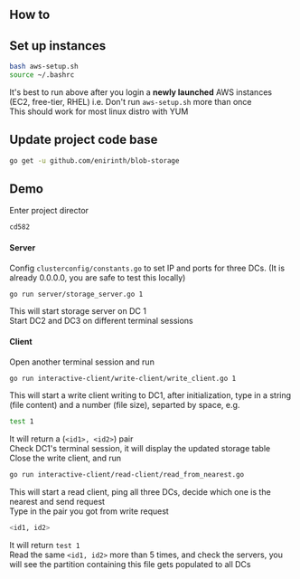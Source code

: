 How to
--

## Set up instances
```sh
bash aws-setup.sh
source ~/.bashrc
```
It's best to run above after you login a **newly launched** AWS instances (EC2, free-tier, RHEL) i.e. Don't run `aws-setup.sh` more than once    
This should work for most linux distro with YUM
## Update project code base
```sh
go get -u github.com/enirinth/blob-storage
```

## Demo
Enter project director
```sh
cd582
```
#### Server
Config `clusterconfig/constants.go` to set IP and ports for three DCs. (It is already 0.0.0.0, you are safe to test this locally)    
```sh
go run server/storage_server.go 1
```
This will start storage server on DC 1     
Start DC2 and DC3 on different terminal sessions   
#### Client
Open another terminal session and run
```sh
go run interactive-client/write-client/write_client.go 1
```
This will start a write client writing to DC1, after initialization, type in a string (file content) and a number (file size), separted by space, e.g.
```sh
test 1
```
It will return a (`<id1>, <id2>`) pair   
Check DC1's terminal session, it will display the updated storage table   
Close the write client, and run    
```sh
go run interactive-client/read-client/read_from_nearest.go
```
This will start a read client, ping all three DCs, decide which one is the nearest and send request     
Type in the pair you got from write request  
```sh
<id1, id2>
```
It will return `test 1`    
Read the same `<id1, id2>` more than 5 times, and check the servers, you will see the partition containing this file gets populated to all DCs   
